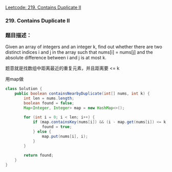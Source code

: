 [Leetcode: 219. Contains Duplicate II](https://leetcode.com/problems/contains-duplicate-ii/description/)

### 219. Contains Duplicate II
### 题目描述：
Given an array of integers and an integer k, find out whether there are two distinct indices i and j in the array such that nums[i] = nums[j] and the absolute difference between i and j is at most k.

题意就是找数组中距离最近的重复元素，并且距离要 <= k

用map做

```java
class Solution {
    public boolean containsNearbyDuplicate(int[] nums, int k) {
        int len = nums.length;
        boolean found = false;
        Map<Integer, Integer> map = new HashMap<>();
        
        for (int i = 0; i < len; i++) {
            if (map.containsKey(nums[i]) && (i - map.get(nums[i]) <= k)) {
                found = true;
            } else {
                map.put(nums[i], i);
            }
        }
        
        return found;
    }
}
```
